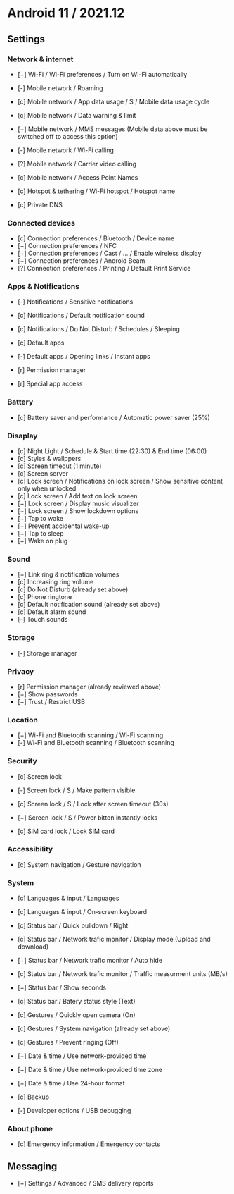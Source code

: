 
# Android 11 / 2021.12



## Settings

### Network & internet

* [+] Wi-Fi / Wi-Fi preferences / Turn on Wi-Fi automatically

* [-] Mobile network / Roaming
* [c] Mobile network / App data usage / S / Mobile data usage cycle
* [c] Mobile network / Data warning & limit
* [+] Mobile network / MMS messages (Mobile data above must be switched off to access this option)
* [-] Mobile network / Wi-Fi calling 
* [?] Mobile network / Carrier video calling 
* [c] Mobile network / Access Point Names

* [c] Hotspot & tethering / Wi-Fi hotspot / Hotspot name

* [c] Private DNS


### Connected devices

* [c] Connection preferences / Bluetooth / Device name
* [+] Connection preferences / NFC
* [+] Connection preferences / Cast / ... / Enable wireless display
* [+] Connection preferences / Android Beam
* [?] Connection preferences / Printing / Default Print Service


### Apps & Notifications

* [-] Notifications / Sensitive notifications
* [c] Notifications / Default notification sound
* [c] Notifications / Do Not Disturb / Schedules / Sleeping

* [c] Default apps
* [-] Default apps / Opening links / Instant apps

* [r] Permission manager
* [r] Special app access


### Battery

* [c] Battery saver and performance / Automatic power saver (25%)


### Disaplay

* [c] Night Light / Schedule & Start time (22:30) & End time (06:00)
* [c] Styles & wallppers
* [c] Screen timeout (1 minute)
* [c] Screen server
* [c] Lock screen / Notifications on lock screen / Show sensitive content only when unlocked
* [c] Lock screen / Add text on lock screen
* [+] Lock screen / Display music visualizer
* [+] Lock screen / Show lockdown options
* [+] Tap to wake
* [+] Prevent accidental wake-up
* [+] Tap to sleep
* [+] Wake on plug



### Sound

* [+] Link ring & notification volumes
* [c] Increasing ring volume
* [c] Do Not Disturb (already set above)
* [c] Phone ringtone
* [c] Default notification sound (already set above)
* [c] Default alarm sound
* [-] Touch sounds


### Storage

* [-] Storage manager


### Privacy

* [r] Permission manager (already reviewed above)
* [+] Show passwords
* [+] Trust / Restrict USB


### Location

* [+] Wi-Fi and Bluetooth scanning / Wi-Fi scanning 
* [-] Wi-Fi and Bluetooth scanning / Bluetooth scanning


### Security

* [c] Screen lock
* [-] Screen lock / S / Make pattern visible
* [c] Screen lock / S / Lock after screen timeout (30s)
* [+] Screen lock / S / Power bitton instantly locks

* [c] SIM card lock / Lock SIM card


### Accessibility

* [c] System navigation / Gesture navigation


### System

* [c] Languages & input / Languages
* [c] Languages & input / On-screen keyboard

* [c] Status bar / Quick pulldown / Right
* [c] Status bar / Network trafic monitor / Display mode (Upload and download)
* [+] Status bar / Network trafic monitor / Auto hide
* [c] Status bar / Network trafic monitor / Traffic measurment units (MB/s)

* [+] Status bar / Show seconds

* [c] Status bar / Batery status style (Text)

* [c] Gestures / Quickly open camera (On)
* [c] Gestures / System navigation (already set above)
* [c] Gestures / Prevent ringing (Off)

* [+] Date & time / Use network-provided time
* [+] Date & time / Use network-provided time zone
* [+] Date & time / Use 24-hour format

* [c] Backup

* [-] Developer options / USB debugging


### About phone

* [c] Emergency information / Emergency contacts



## Messaging

* [+] Settings / Advanced / SMS delivery reports


